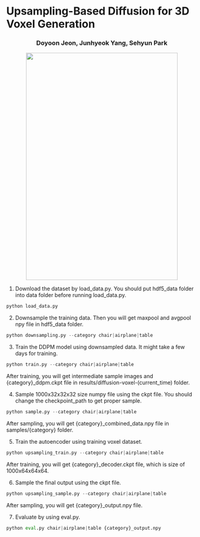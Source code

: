 # Upsampling-Based Diffusion for 3D Voxel Generation

<div align=center>
  <h3>
  Doyoon Jeon, Junhyeok Yang, Sehyun Park
  </h3>
</div>


<p align="center"><img src="https://github.com/user-attachments/assets/acceed20-c532-4416-b12e-1dcfc797897b" width="400" height="600" /></p>


1. Download the dataset by load_data.py. You should put hdf5_data folder into data folder before running load_data.py.
```python
python load_data.py
```

2. Downsample the training data. Then you will get maxpool and avgpool npy file in hdf5_data folder.
```python
python downsampling.py --category chair|airplane|table
```

3. Train the DDPM model using downsampled data. It might take a few days for training.
```python
python train.py --category chair|airplane|table
```
After training, you will get intermediate sample images and {category}_ddpm.ckpt file in results/diffusion-voxel-(current_time) folder.

4. Sample 1000x32x32x32 size numpy file using the ckpt file. You should change the checkpoint_path to get proper sample.
```python
python sample.py --category chair|airplane|table
```
After sampling, you will get {category}_combined_data.npy file in samples/{category} folder.
   
5. Train the autoencoder using training voxel dataset.
```python
python upsampling_train.py --category chair|airplane|table
```
After training, you will get {category}_decoder.ckpt file, which is size of 1000x64x64x64.

6. Sample the final output using the ckpt file.
```python
python upsampling_sample.py --category chair|airplane|table
```
After sampling, you will get {category}_output.npy file.

7. Evaluate by using eval.py.
```python
python eval.py chair|airplane|table {category}_output.npy
```
